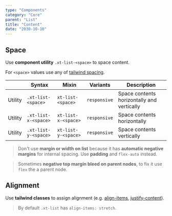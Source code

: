 ```yaml
---
type: "Components"
category: "Core"
parent: "List"
title: "Content"
date: "2030-10-10"
---
```


## Space

Use **component utility** `.xt-list-<space>` to space content.

For `<space>` values use any of [tailwind spacing](https://tailwindcss.com/docs/customizing-spacing).

<div class="xt-overflow-sub overflow-y-hidden overflow-x-scroll my-5 xt-my-auto w-full">

|                      | Syntax                          | Mixin            | Variants               | Description                   |
| ----------------------- | ---------------------------- | -----------------| ----------------------------- |----------------------------- |
| Utility                  | `.xt-list-<space>`       | `xt-list-<space>`                | `responsive`                | Space contents horizontally and vertically            |
| Utility                  | `.xt-list-x-<space>`       | `xt-list-x-<space>`                | `responsive`                | Space contents horizontally            |
| Utility                  | `.xt-list-y-<space>`       | `xt-list-y-<space>`                | `responsive`                | Space contents vertically            |

</div>

> Don't use **margin or width on list** because it has **automatic negative margins** for internal spacing. Use **padding** and `flex-auto` instead.

> Sometimes **negative top margin bleed on parent nodes**, to fix it use `flex` the a parent node.

<demo>
  <demoinline src="demos/components/list/space-px">
  </demoinline>
  <demoinline src="demos/components/list/space-1">
  </demoinline>
  <demoinline src="demos/components/list/space-2">
  </demoinline>
  <demoinline src="demos/components/list/space-3">
  </demoinline>
  <demoinline src="demos/components/list/space-4">
  </demoinline>
</demo>

## Alignment

Use **tailwind classes** to assign alignment (e.g. [align-items](https://tailwindcss.com/docs/align-items), [justify-content](https://tailwindcss.com/docs/justify-content)).

> By default `.xt-list` has `align-items: stretch`.

<demo>
  <demoinline src="demos/components/list/alignment">
  </demoinline>
</demo>
